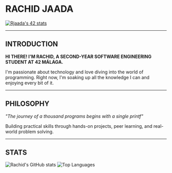 # RACHID JAADA

[![Rjaada's 42 stats](https://badge.mediaplus.ma/levi/rjaada)](https://github.com/oakoudad/badge42)

---

## INTRODUCTION

**HI THERE! I'M RACHID, A SECOND-YEAR SOFTWARE ENGINEERING STUDENT AT 42 MÁLAGA.**

I'm passionate about technology and love diving into the world of programming. Right now, I'm soaking up all the knowledge I can and enjoying every bit of it.

---

## PHILOSOPHY

*"The journey of a thousand programs begins with a single printf"*

Building practical skills through hands-on projects, peer learning, and real-world problem solving.

---

## STATS

![Rachid's GitHub stats](https://github-readme-stats.vercel.app/api?username=rjaada&show_icons=true&theme=dark&hide_border=true&bg_color=0d1117&title_color=ffffff&text_color=c9d1d9&icon_color=58a6ff) ![Top Languages](https://github-readme-stats.vercel.app/api/top-langs/?username=rjaada&layout=compact&theme=dark&hide_border=true&bg_color=0d1117&title_color=ffffff&text_color=c9d1d9)


